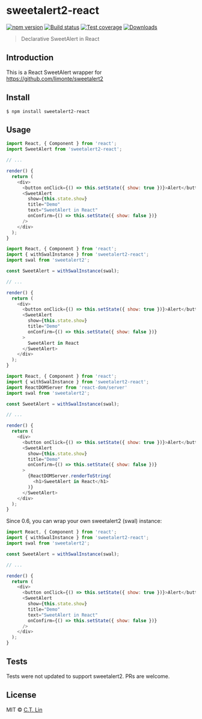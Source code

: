 # sweetalert2-react

[![npm version][npm-image]][npm-url]
[![Build status][travis-image]][travis-url]
[![Test coverage][coveralls-image]][coveralls-url]
[![Downloads][downloads-image]][downloads-url]

> Declarative SweetAlert in React

## Introduction

This is a React SweetAlert wrapper for https://github.com/limonte/sweetalert2

## Install

```
$ npm install sweetalert2-react
```

## Usage

```js
import React, { Component } from 'react';
import SweetAlert from 'sweetalert2-react';

// ...

render() {
  return (
    <div>
      <button onClick={() => this.setState({ show: true })}>Alert</button>
      <SweetAlert
        show={this.state.show}
        title="Demo"
        text="SweetAlert in React"
        onConfirm={() => this.setState({ show: false })}
      />
    </div>
  );
}
```

```js
import React, { Component } from 'react';
import { withSwalInstance } from 'sweetalert2-react';
import swal from 'sweetalert2';

const SweetAlert = withSwalInstance(swal);

// ...

render() {
  return (
    <div>
      <button onClick={() => this.setState({ show: true })}>Alert</button>
      <SweetAlert
        show={this.state.show}
        title="Demo"
        onConfirm={() => this.setState({ show: false })}
      >
        SweetAlert in React
      </SweetAlert>
    </div>
  );
}
```

```js
import React, { Component } from 'react';
import { withSwalInstance } from 'sweetalert2-react';
import ReactDOMServer from 'react-dom/server'
import swal from 'sweetalert2';

const SweetAlert = withSwalInstance(swal);

// ...

render() {
  return (
    <div>
      <button onClick={() => this.setState({ show: true })}>Alert</button>
      <SweetAlert
        show={this.state.show}
        title="Demo"
        onConfirm={() => this.setState({ show: false })}
      >
        {ReactDOMServer.renderToString(
          <h1>SweetAlert in React</h1>
        )}
      </SweetAlert>
    </div>
  );
}
```

Since 0.6, you can wrap your own sweetalert2 (swal) instance:

```js
import React, { Component } from 'react';
import { withSwalInstance } from 'sweetalert2-react';
import swal from 'sweetalert2';

const SweetAlert = withSwalInstance(swal);

// ...

render() {
  return (
    <div>
      <button onClick={() => this.setState({ show: true })}>Alert</button>
      <SweetAlert
        show={this.state.show}
        title="Demo"
        text="SweetAlert in React"
        onConfirm={() => this.setState({ show: false })}
      />
    </div>
  );
}
```

## Tests

Tests were not updated to support sweetalert2. PRs are welcome.

## License

MIT © [C.T. Lin](https://github.com/alex-shamshurin/sweetalert2-react)


[npm-url]: https://npmjs.org/package/sweetalert2-react
[travis-image]: https://img.shields.io/travis/alex-shamshurin/sweetalert2-react.svg?style=flat-square
[travis-url]: https://travis-ci.org/alex-shamshurin/sweetalert2-react
[coveralls-image]: https://img.shields.io/coveralls/alex-shamshurin/sweetalert2-react.svg?style=flat-square
[coveralls-url]: https://coveralls.io/r/alex-shamshurin/sweetalert2-react
[npm-image]: https://img.shields.io/npm/v/sweetalert2-react.svg?style=flat-square
[downloads-image]: http://img.shields.io/npm/dm/sweetalert2-react.svg?style=flat-square
[downloads-url]: https://npmjs.org/package/sweetalert2-react


